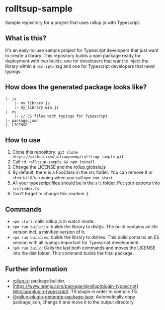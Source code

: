 # rolltsup-sample
Sample repository for a project that uses rollup.js with Typescript.

## What is this?
It's an easy-to-use sample project for Typescript developers that just want to create a library. This repository builds a npm package ready for deployment with two builds: one for developers that want to inject the library within a `<script>` tag and one for Typescript developers that need typings. 

## How does the generated package looks like?
````
|- js
    |- my_library.js
    |- my_library.min.js
|- es
    |- // ES files with typings for Typescript
|- package.json
|- LICENSE
````

## How to use

1. Clone this repository:  ```git clone https://github.com/julianpoemp/rolltsup-sample.git```
2. Call ```cd rolltsup-sample && npm install```
3. Change the LICENSE and the rollup.globals.js
4. By default, there is a FooClass in the src folder. You can remove it or check if it's running when you call ````npm run start````
5. All your typescript files should be in the `src` folder. Put your exports into `src/index.ts`.
6. Don't forget to change this readme :).

## Commands

- `npm start`: calls rollup.js in watch mode.
- `npm run build:js`: builds the library to dist/js. The build contains an iife version incl. a minified version of it.
- `npm run build:es`: builds the library to dist/es. This build contains an ES version with all typings important for Typescript development.
- `npm run build`: Calls the last both commands and moves the LICENSE into the dist folder. This command builds the final package.

## Further information

- [rollup.js](http://rollupjs.org/guide/en/): package builder.
- [https://www.npmjs.com/package/@rollup/plugin-typescript](@rollup/plugin-typescript): TS plugin in order to compile TS.
- [@rollup-plugin-generate-package-json](https://www.npmjs.com/package/rollup-plugin-generate-package-json): Automatically copy package.json, change it and move it to the output directory.
